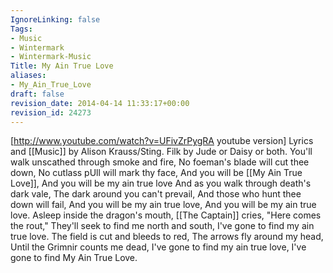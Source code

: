 ```yaml
---
IgnoreLinking: false
Tags:
- Music
- Wintermark
- Wintermark-Music
Title: My Ain True Love
aliases:
- My_Ain_True_Love
draft: false
revision_date: 2014-04-14 11:33:17+00:00
revision_id: 24273
---
```


[http://www.youtube.com/watch?v=UFivZrPygRA youtube version]
Lyrics and [[Music]] by Alison Krauss/Sting. Filk by Jude or Daisy or both.
You'll walk unscathed through smoke and fire,
No foeman's blade will cut thee down,
No cutlass pUll will mark thy face,
And you will be [[My Ain True Love]],
And you will be my ain true love
And as you walk through death's dark vale,
The dark around you can't prevail,
And those who hunt thee down will fail,
And you will be my ain true love,
And you will be my ain true love.
Asleep inside the dragon's mouth,
[[The Captain]] cries, "Here comes the rout,"
They'll seek to find me north and south,
I've gone to find my ain true love.
The field is cut and bleeds to red,
The arrows fly around my head,
Until the Grimnir counts me dead,
I've gone to find my ain true love,
I've gone to find My Ain True Love.